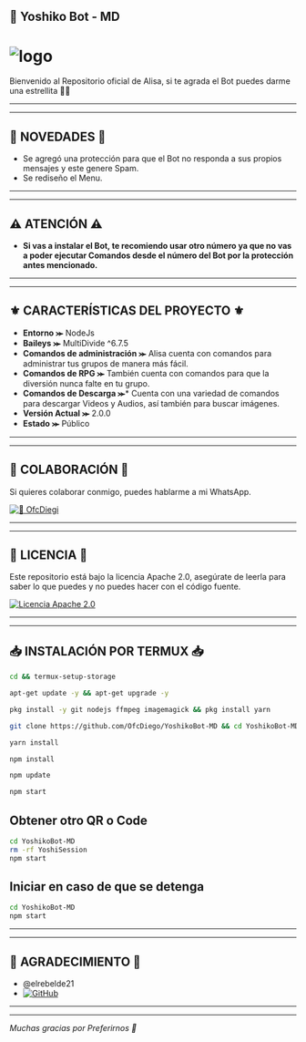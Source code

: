 ## 🤍 Yoshiko Bot - MD

# ![logo](https://telegra.ph/file/548e13f4035ff724a89b2.jpg)

Bienvenido al Repositorio oficial de Alisa, si te agrada el Bot puedes darme una estrellita 🌟🤍

---
---

## 🌟 NOVEDADES 🌟

- Se agregó una protección para que el Bot no responda a sus propios mensajes y este genere Spam.
- Se rediseño el Menu.

---
---

## ⚠️ ATENCIÓN ⚠️

- **Si vas a instalar el Bot, te recomiendo usar otro número ya que no vas a poder ejecutar Comandos desde el número del Bot por la protección antes mencionado.**

---
---

## ⚜️ CARACTERÍSTICAS DEL PROYECTO ⚜️

- **Entorno ⪼** NodeJs
- **Baileys ⪼** MultiDivide ^6.7.5
- **Comandos de administración ⪼** Alisa cuenta con comandos para administrar tus grupos de manera más fácil.
- **Comandos de RPG ⪼** También cuenta con comandos para que la diversión nunca falte en tu grupo.
- **Comandos de Descarga ⪼*** Cuenta con una variedad de comandos para descargar Videos y Audios, así también para buscar imágenes.
- **Versión Actual ⪼** 2.0.0
- **Estado ⪼** Público

---
---

## 👤 COLABORACIÓN 👤

Si quieres colaborar conmigo, puedes hablarme a mi WhatsApp.

[![🤍 OfcDiegi](https://img.shields.io/badge/🤍OfcDiegi-25D366?style=for-the-badge&logo=whatsapp&logoColor=white)](https://wa.me/573218138672)

---
---

## 📝 LICENCIA 📝

Este repositorio está bajo la licencia Apache 2.0, asegúrate de leerla para saber lo que puedes y no puedes hacer con el código fuente.

[![Licencia Apache 2.0](https://img.shields.io/badge/Licencia-Apache%202.0-blue?style=for-the-badge)](LICENSE)

---
---

## 📥 INSTALACIÓN POR TERMUX 📥

```bash
cd && termux-setup-storage
```

```bash
apt-get update -y && apt-get upgrade -y
```

```bash
pkg install -y git nodejs ffmpeg imagemagick && pkg install yarn 
```

```bash
git clone https://github.com/OfcDiego/YoshikoBot-MD && cd YoshikoBot-MD
```

```bash
yarn install
```

```bash
npm install
```

```bash
npm update
```

```bash
npm start
``` 

## Obtener otro QR o Code
```bash
cd YoshikoBot-MD
rm -rf YoshiSession
npm start
```

## Iniciar en caso de que se detenga

```bash
cd YoshikoBot-MD
npm start
```

---
---

## 🍃 AGRADECIMIENTO 🍃
- @elrebelde21
- [![GitHub](https://img.shields.io/badge/GitHub-elrebelde21-blue?logo=github)](https://github.com/elrebelde21)

---
---

*Muchas gracias por Preferirnos 🤍*

